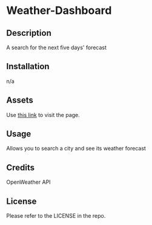 # Weather-Dashboard

## Description

A search for the next five days' forecast

## Installation
n/a

## Assets
Use [this link](https://treytaylersmith.github.io/Weather-Dashboard/) to visit the page.

## Usage

Allows you to search a city and see its weather forecast

## Credits
OpenWeather API

## License

Please refer to the LICENSE in the repo.
